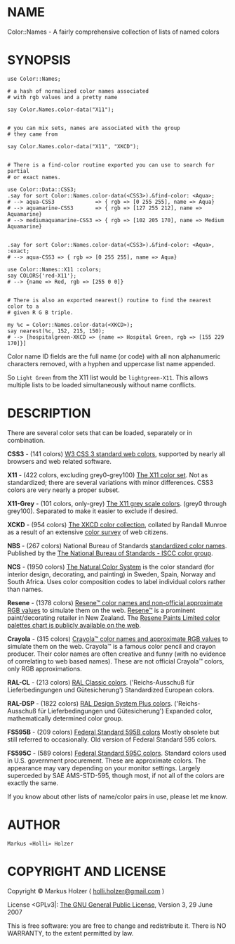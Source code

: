 NAME
====

Color::Names - A fairly comprehensive collection of lists of named colors

SYNOPSIS
========

    use Color::Names;

    # a hash of normalized color names associated
    # with rgb values and a pretty name

    say Color.Names.color-data("X11");


    # you can mix sets, names are associated with the group
    # they came from

    say Color.Names.color-data("X11", "XKCD");


    # There is a find-color routine exported you can use to search for partial
    # or exact names.

    use Color::Data::CSS3;
    .say for sort Color::Names.color-data(<CSS3>).&find-color: <Aqua>;
    # --> aqua-CSS3             => { rgb => [0 255 255], name => Aqua}
    # --> aquamarine-CSS3       => { rgb => [127 255 212], name => Aquamarine}
    # --> mediumaquamarine-CSS3 => { rgb => [102 205 170], name => Medium Aquamarine}


    .say for sort Color::Names.color-data(<CSS3>).&find-color: <Aqua>, :exact;
    # --> aqua-CSS3 => { rgb => [0 255 255], name => Aqua}

    use Color::Names::X11 :colors;
    say COLORS{'red-X11'};
    # --> {name => Red, rgb => [255 0 0]}


    # There is also an exported nearest() routine to find the nearest color to a
    # given R G B triple.

    my %c = Color::Names.color-data(<XKCD>);
    say nearest(%c, 152, 215, 150);
    # --> [hospitalgreen-XKCD => {name => Hospital Green, rgb => [155 229 170]}]

Color name ID fields are the full name (or code) with all non alphanumeric characters removed, with a hyphen and uppercase list name appended.

So `Light Green` from the X11 list would be `lightgreen-X11`. This allows multiple lists to be loaded simultaneously without name conflicts.

DESCRIPTION
===========

There are several color sets that can be loaded, separately or in combination.

**CSS3** - (141 colors) [W3 CSS 3 standard web colors](https://www.w3schools.com/cssref/css_colors.asp), supported by nearly all browsers and web related software.

**X11** - (422 colors, excluding grey0-grey100) [The X11 color set](https://www.w3schools.com/colors/colors_x11.asp). Not as standardized; there are several variations with minor differences. CSS3 colors are very nearly a proper subset.

**X11-Grey** - (101 colors, only-grey) [The X11 grey scale colors](https://www.w3schools.com/colors/colors_x11.asp). (grey0 through grey100). Separated to make it easier to exclude if desired.

**XCKD** - (954 colors) [The XKCD color collection](https://www.w3schools.com/colors/colors_xkcd.asp), collated by Randall Munroe as a result of an extensive [color survey](https://xkcd.com/color/rgb/) of web citizens.

**NBS** - (267 colors) National Bureau of Standards [standardized color names](https://www.w3schools.com/colors/colors_nbs.asp). Published by the [The National Bureau of Standards - ISCC color group](https://en.wikipedia.org/wiki/ISCC%E2%80%93NBS_system).

**NCS** - (1950 colors) [The Natural Color System](https://www.w3schools.com/colors/colors_ncs.asp) is the color standard (for interior design, decorating, and painting) in Sweden, Spain, Norway and South Africa. Uses color composition codes to label individual colors rather than names.

**Resene** - (1378 colors) [Resene™ color names and non-official approximate RGB values](https://www.w3schools.com/colors/colors_resene.asp) to simulate them on the web. [Resene™](https://www.resene.co.nz/) is a prominent paint/decorating retailer in New Zealand. The [Resene Paints Limited color palettes chart is publicly available on the web](http://www.resene.co.nz/swatches/).

**Crayola** - (315 colors) [Crayola™ color names and approximate RGB values](https://www.w3schools.com/colors/colors_crayola.asp) to simulate them on the web. Crayola™ is a famous color pencil and crayon producer. Their color names are often creative and funny (with no evidence of correlating to web based names). These are not official Crayola™ colors, only RGB approximations.

**RAL-CL** - (213 colors) [RAL Classic colors](https://en.wikipedia.org/wiki/List_of_RAL_colors#RAL_Classic). ('Reichs-Ausschuß für Lieferbedingungen und Gütesicherung') Standardized European colors.

**RAL-DSP** - (1822 colors) [RAL Design System Plus colors](https://en.wikipedia.org/wiki/List_of_RAL_colors#RAL_Design_System+). ('Reichs-Ausschuß für Lieferbedingungen und Gütesicherung') Expanded color, mathematically determined color group.

**FS595B** - (209 colors) [Federal Standard 595B colors](http://www.fed-std-595.com/FS-595-Paint-Spec.htm) Mostly obsolete but still referred to occasionally. Old version of Federal Standard 595 colors.

**FS595C** - (589 colors) [Federal Standard 595C colors](https://www.federalstandardcolor.com/). Standard colors used in U.S. government procurement. These are approximate colors. The appearance may vary depending on your monitor settings. Largely superceded by SAE AMS-STD-595, though most, if not all of the colors are exactly the same.

If you know about other lists of name/color pairs in use, please let me know.

AUTHOR
======

    Markus «Holli» Holzer

COPYRIGHT AND LICENSE
=====================

Copyright © Markus Holzer ( holli.holzer@gmail.com )

License <GPLv3|: [The GNU General Public License](https://www.gnu.org/licenses/gpl-3.0.txt), Version 3, 29 June 2007

This is free software: you are free to change and redistribute it. There is NO WARRANTY, to the extent permitted by law.

